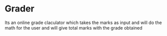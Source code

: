 # Grader 

Its an online grade claculator which takes the marks as input and will do the math for the user and will give total marks with the grade obtained 
